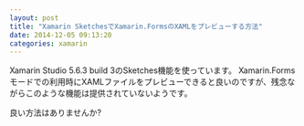 ```yaml
---
layout: post
title: "Xamarin SketchesでXamarin.FormsのXAMLをプレビューする方法"
date: 2014-12-05 09:13:20
categories: xamarin
---
```

<p>Xamarin Studio 5.6.3 build 3のSketches機能を使っています。
Xamarin.Formsモードでの利用時にXAMLファイルをプレビューできると良いのですが、残念ながらこのような機能は提供されていないようです。</p>

<p>良い方法はありませんか?</p>
